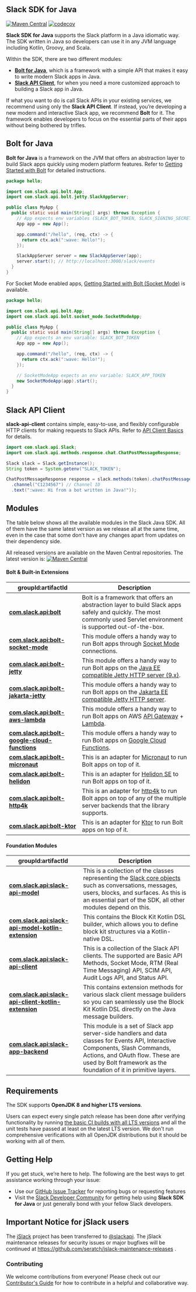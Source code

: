 ## Slack SDK for Java

[![Maven Central](https://img.shields.io/maven-central/v/com.slack.api/slack-api-client.svg?label=Maven%20Central)](http://search.maven.org/#search%7Cga%7C1%7Cg%3A%22com.slack.api%22%20a%3A%22slack-api-client%22) [![codecov](https://codecov.io/gh/slackapi/java-slack-sdk/branch/main/graph/badge.svg)](https://codecov.io/gh/slackapi/java-slack-sdk)

**Slack SDK for Java** supports the Slack platform in a Java idiomatic way. The SDK written in Java so developers can use it in any JVM language including Kotlin, Groovy, and Scala.

Within the SDK, there are two different modules:

* [**Bolt for Java**](https://slack.dev/java-slack-sdk/guides/getting-started-with-bolt), which is a framework with a simple API that makes it easy to write modern Slack apps in Java.
* [**Slack API Client**](https://slack.dev/java-slack-sdk/guides/web-api-basics), for when you need a more customized approach to building a Slack app in Java.

If what you want to do is call Slack APIs in your existing services, we recommend using only the **Slack API Client**. If instead, you’re developing a new modern and interactive Slack app, we recommend **Bolt** for it. The framework enables developers to focus on the essential parts of their apps without being bothered by trifles.

## Bolt for Java

**Bolt for Java** is a framework on the JVM that offers an abstraction layer to build Slack apps quickly using modern platform features. Refer to [Getting Started with Bolt](https://slack.dev/java-slack-sdk/guides/getting-started-with-bolt) for detailed instructions.

```java
package hello;

import com.slack.api.bolt.App;
import com.slack.api.bolt.jetty.SlackAppServer;

public class MyApp {
  public static void main(String[] args) throws Exception {
    // App expects env variables (SLACK_BOT_TOKEN, SLACK_SIGNING_SECRET)
    App app = new App();

    app.command("/hello", (req, ctx) -> {
      return ctx.ack(":wave: Hello!");
    });

    SlackAppServer server = new SlackAppServer(app);
    server.start(); // http://localhost:3000/slack/events
  }
}
```

For Socket Mode enabled apps, [Getting Started with Bolt (Socket Mode)](https://slack.dev/java-slack-sdk/guides/getting-started-with-bolt-socket-mode) is available.

```java
package hello;

import com.slack.api.bolt.App;
import com.slack.api.bolt.socket_mode.SocketModeApp;

public class MyApp {
  public static void main(String[] args) throws Exception {
    // App expects an env variable: SLACK_BOT_TOKEN
    App app = new App();

    app.command("/hello", (req, ctx) -> {
      return ctx.ack(":wave: Hello!");
    });

    // SocketModeApp expects an env variable: SLACK_APP_TOKEN
    new SocketModeApp(app).start();
  }
}
```

## Slack API Client

**slack-api-client** contains simple, easy-to-use, and flexibly configurable HTTP clients for making requests to Slack APIs. Refer to [API Client Basics](https://slack.dev/java-slack-sdk/guides/web-api-basics) for details.

```java
import com.slack.api.Slack;
import com.slack.api.methods.response.chat.ChatPostMessageResponse;

Slack slack = Slack.getInstance();
String token = System.getenv("SLACK_TOKEN");

ChatPostMessageResponse response = slack.methods(token).chatPostMessage(req -> req
  .channel("C1234567") // Channel ID
  .text(":wave: Hi from a bot written in Java!"));
```

## Modules

The table below shows all the available modules in the Slack Java SDK. All of them have the same latest version as we release all at the same time, even in the case that some don't have any changes apart from updates on their dependency side.

All released versions are available on the Maven Central repositories. The latest version is: [![Maven Central](https://img.shields.io/maven-central/v/com.slack.api/slack-api-client.svg?label=Maven%20Central)](http://search.maven.org/#search%7Cga%7C1%7Cg%3A%22com.slack.api%22%20a%3A%22slack-api-client%22)

#### Bolt & Built-in Extensions

| groupId:artifactId                                                                                                                       | Description                                                                                                                                                          |
|------------------------------------------------------------------------------------------------------------------------------------------|----------------------------------------------------------------------------------------------------------------------------------------------------------------------|
| [**com.slack.api:bolt**](https://search.maven.org/search?q=g:com.slack.api%20AND%20a:bolt)                                               | Bolt is a framework that offers an abstraction layer to build Slack apps safely and quickly. The most commonly used Servlet environment is supported out-of-the-box. |
| [**com.slack.api:bolt-socket-mode**](https://search.maven.org/search?q=g:com.slack.api%20AND%20a:bolt-socket-mode)                       | This module offers a handy way to run Bolt apps through [Socket Mode](https://api.slack.com/) connections.                                                           |
| [**com.slack.api:bolt-jetty**](https://search.maven.org/search?q=g:com.slack.api%20AND%20a:bolt-jetty)                                   | This module offers a handy way to run Bolt apps on the [Java EE compatible Jetty HTTP server (9.x)](https://www.eclipse.org/jetty/).                                 |
| [**com.slack.api:bolt-jakarta-jetty**](https://search.maven.org/search?q=g:com.slack.api%20AND%20a:bolt-jakarta-jetty)                   | This module offers a handy way to run Bolt apps on the [Jakarta EE compatible Jetty HTTP server](https://www.eclipse.org/jetty/).                                    |
| [**com.slack.api:bolt-aws-lambda**](https://search.maven.org/search?q=g:com.slack.api%20AND%20a:bolt-aws-lambda)                         | This module offers a handy way to run Bolt apps on AWS [API Gateway](https://aws.amazon.com/api-gateway/) + [Lambda](https://aws.amazon.com/lambda/).                |
| [**com.slack.api:bolt-google-cloud-functions**](https://search.maven.org/search?q=g:com.slack.api%20AND%20a:bolt-google-cloud-functions) | This module offers a handy way to run Bolt apps on [Google Cloud Functions](https://cloud.google.com/functions).                                                     |
| [**com.slack.api:bolt-micronaut**](https://search.maven.org/search?q=g:com.slack.api%20AND%20a:bolt-micronaut)                           | This is an adapter for [Micronaut](https://micronaut.io/) to run Bolt apps on top of it.                                                                             |
| [**com.slack.api:bolt-helidon**](https://search.maven.org/search?q=g:com.slack.api%20AND%20a:bolt-helidon)                               | This is an adapter for [Helidon SE](https://helidon.io/docs/latest/) to run Bolt apps on top of it.                                                                  |
| [**com.slack.api:bolt-http4k**](https://search.maven.org/search?q=g:com.slack.api%20AND%20a:bolt-http4k)                                 | This is an adapter for [http4k](https://http4k.org/) to run Bolt apps on top of any of the multiple server backends that the library supports.                       |
| [**com.slack.api:bolt-ktor**](https://search.maven.org/search?q=g:com.slack.api%20AND%20a:bolt-ktor)                                     | This is an adapter for [Ktor](https://ktor.io/) to run Bolt apps on top of it.                                                                                       |

#### Foundation Modules

|groupId:artifactId|Description|
|---|---|
|[**com.slack.api:slack-api-model**](https://search.maven.org/search?q=g:com.slack.api%20AND%20a:slack-api-model)|This is a collection of the classes representing the [Slack core objects](https://api.slack.com/types) such as conversations, messages, users, blocks, and surfaces. As this is an essential part of the SDK, all other modules depend on this.|
|[**com.slack.api:slack-api-model-kotlin-extension**](https://search.maven.org/search?q=g:com.slack.api%20AND%20a:slack-api-model-kotlin-extension)|This contains the Block Kit Kotlin DSL builder, which allows you to define block kit structures via a Kotlin-native DSL.|
|[**com.slack.api:slack-api-client**](https://search.maven.org/search?q=g:com.slack.api%20AND%20a:slack-api-client)|This is a collection of the Slack API clients. The supported are Basic API Methods, Socket Mode, RTM (Real Time Messaging) API, SCIM API, Audit Logs API, and Status API.|
|[**com.slack.api:slack-api-client-kotlin-extension**](https://search.maven.org/search?q=g:com.slack.api%20AND%20a:slack-api-client-kotlin-extension)|This contains extension methods for various slack client message builders so you can seamlessly use the Block Kit Kotlin DSL directly on the Java message builders.|
|[**com.slack.api:slack-app-backend**](https://search.maven.org/search?q=g:com.slack.api%20AND%20a:slack-app-backend)|This module is a set of Slack app server-side handlers and data classes for Events API, Interactive Components, Slash Commands, Actions, and OAuth flow. These are used by Bolt framework as the foundation of it in primitive layers.|

## Requirements

The SDK supports **OpenJDK 8 and higher LTS versions**.

Users can expect every single patch release has been done after verifying functionality by running [the basic CI builds with all LTS versions](https://github.com/slackapi/java-slack-sdk/blob/main/.travis.yml) and all the unit tests have passed at least on the latest LTS version. We don't run comprehensive verifications with all OpenJDK distributions but it should be working with all of them.

## Getting Help

If you get stuck, we’re here to help. The following are the best ways to get assistance working through your issue:

* Use our [GitHub Issue Tracker](https://github.com/slackapi/java-slack-sdk/issues) for reporting bugs or requesting features
* Visit the [Slack Developer Community](https://slackcommunity.com/) for getting help using **Slack SDK for Java** or just generally bond with your fellow Slack developers.

## Important Notice for jSlack users

The [jSlack](https://search.maven.org/artifact/com.github.seratch/jslack) project has been transferred to [@slackapi](http://github.com/slackapi). The jSlack maintenance releases for security issues or major bugfixes will be continued at https://github.com/seratch/jslack-maintenance-releases .

### Contributing

We welcome contributions from everyone! Please check out our [Contributor's Guide](.github/contributing.md) for how to contribute in a helpful and collaborative way.
